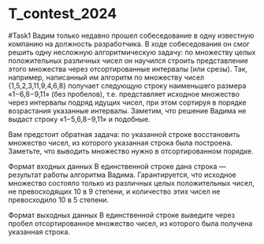 # T_contest_2024

#Task1 Вадим только недавно прошел собеседование в одну известную компанию на должность разработчика. В ходе собеседования он смог решить одну несложную алгоритмическую задачу: по множеству целых положительных различных чисел он научился строить представление этого множества через отсортированные интервалы (или срезы). Так, например, написанный им алгоритм по множеству чисел ﻿{1,5,2,3,11,9,4,6,8}﻿ получает следующую строку наименьшего размера «﻿1−6,8−9,11﻿» (без пробелов), т.е. представляет исходное множество через интервалы подряд идущих чисел, при этом сортируя в порядке возрастания указанные интервалы. Заметим, что решение Вадима не выдаст строку «﻿1−5,6,8−9,11﻿» и подобные.

Вам предстоит обратная задача: по указанной строке восстановить множество чисел, из которого указанная строка была построена. Заметьте, что выводить множество нужно в отсортированном порядке.

Формат входных данных В единственной строке дана строка — результат работы алгоритма Вадима. Гарантируется, что исходное множество состояло только из различных целых положительных чисел, не превосходящих ﻿10 в 9 степени﻿, и количество этих чисел не превосходило ﻿10 в 5 степени﻿.

Формат выходных данных В единственной строке выведите через пробел отсортированное множество чисел, из которого была получена указанная строка.
